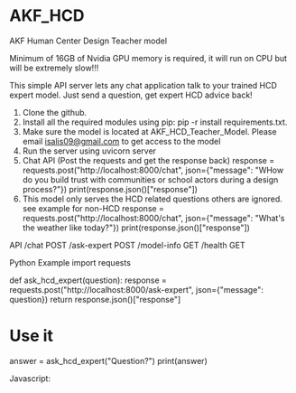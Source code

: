 # AKF_HCD
AKF Human Center Design Teacher model 

Minimum of 16GB of Nvidia GPU memory is required, it will run on CPU but will be extremely slow!!!

This simple API server lets any chat application talk to your trained HCD expert model. Just send a question, get expert HCD advice back!
1. Clone the github.
1. Install all the required modules using pip: pip -r install requirements.txt. 
2. Make sure the model is located at AKF_HCD_Teacher_Model. Please email isalis09@gmail.com to get access to the model
3. Run the server using uvicorn server 
4. Chat API (Post the requests and get the response back)
response = requests.post("http://localhost:8000/chat", 
                        json={"message": "WHow do you build trust with communities or school actors during a design process?"})
print(response.json()["response"])
5. This model only serves the HCD related questions others are ignored.
see example for non-HCD
response = requests.post("http://localhost:8000/chat", 
                        json={"message": "What's the weather like today?"})
print(response.json()["response"])

API
/chat POST
/ask-expert POST
/model-info GET
/health GET

Python Example
import requests

def ask_hcd_expert(question):
    response = requests.post("http://localhost:8000/ask-expert", 
                           json={"message": question})
    return response.json()["response"]

# Use it
answer = ask_hcd_expert("Question?")
print(answer)

Javascript:
